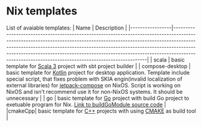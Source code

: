 # Nix templates
List of avaiable templates:
| Name            | Description                                                                                                                                                                                                                                                                                                                                                                               |
|-----------------|-------------------------------------------------------------------------------------------------------------------------------------------------------------------------------------------------------------------------------------------------------------------------------------------------------------------------------------------------------------------------------------------|
| scala           | basic template for [Scala 3](https://scala-lang.org) project with sbt project builder                                                                                                                                                                                                                                                                                                     |
| compose-desktop | basic template for [Kotlin](https://kotlinlang.org) project for desktop application. Template include special script, that fixes problem with SKIA engin(invalid localization of external libraries) for [jetpack-compose](https://developer.android.com/jetpack/compose) on NixOS. Script is working on NixOS and isn't recommend use it for non-NixOS systems. It should be unnecessary |
| go              | basic template for [Go](https://go.dev) project with build Go project to exetuable program for Nix. [Link to buildGoModule source code](https://github.com/NixOS/nixpkgs/blob/master/pkgs/build-support/go/module.nix)                                                                                                                                                                    |
|cmakeCpp| basic template for [C++](https://en.wikipedia.org/wiki/C%2B%2B) projects with using [CMAKE](https://cmake.org) as build tool |
